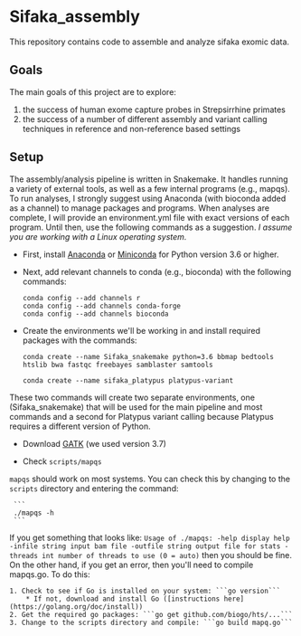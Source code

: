 # Sifaka_assembly
This repository contains code to assemble and analyze sifaka exomic data.

## Goals
The main goals of this project are to explore:
1) the success of human exome capture probes in Strepsirrhine primates
2) the success of a number of different assembly and variant calling techniques in reference and non-reference based settings

## Setup
The assembly/analysis pipeline is written in Snakemake.  It handles running a variety of external tools, as well as a few internal programs (e.g., mapqs).  To run analyses, I strongly suggest using Anaconda (with bioconda added as a channel) to manage packages and programs.  When analyses are complete, I will provide an environment.yml file with exact versions of each program.  Until then, use the following commands as a suggestion. *I assume you are working with a Linux operating system.*

* First, install [Anaconda](https://www.continuum.io/downloads) or [Miniconda](https://conda.io/miniconda.html) for Python version 3.6 or higher.

* Next, add relevant channels to conda (e.g., bioconda) with the following commands:
	```
	conda config --add channels r
	conda config --add channels conda-forge
	conda config --add channels bioconda
	```
* Create the environments we'll be working in and install required packages with the commands:

	```
	conda create --name Sifaka_snakemake python=3.6 bbmap bedtools htslib bwa fastqc freebayes samblaster samtools

	conda create --name sifaka_platypus platypus-variant
	```

 These two commands will create two separate environments, one (Sifaka_snakemake) that will be used for the main pipeline and most commands and a second for Platypus variant calling because Platypus requires a different version of Python.

 * Download [GATK](https://software.broadinstitute.org/gatk/download/) (we used version 3.7)

 * Check ```scripts/mapqs```

 `mapqs` should work on most systems.  You can check this by changing to the `scripts` directory and entering the command:

	 ```
	 ./mapqs -h
	 ```
 If you get something that looks like:
	 ```
	 Usage of ./mapqs:
	   -help
	     	display help
	   -infile string
	     	input bam file
	   -outfile string
	     	output file for stats
	   -threads int
	     	number of threads to use (0 = auto)
	 ```
 then you should be fine.  On the other hand, if you get an error, then you'll need to compile mapqs.go. To do this:

	1. Check to see if Go is installed on your system: ```go version```
		* If not, download and install Go ([instructions here](https://golang.org/doc/install))
	2. Get the required go packages: ```go get github.com/biogo/hts/...```
	3. Change to the scripts directory and compile: ```go build mapq.go```
